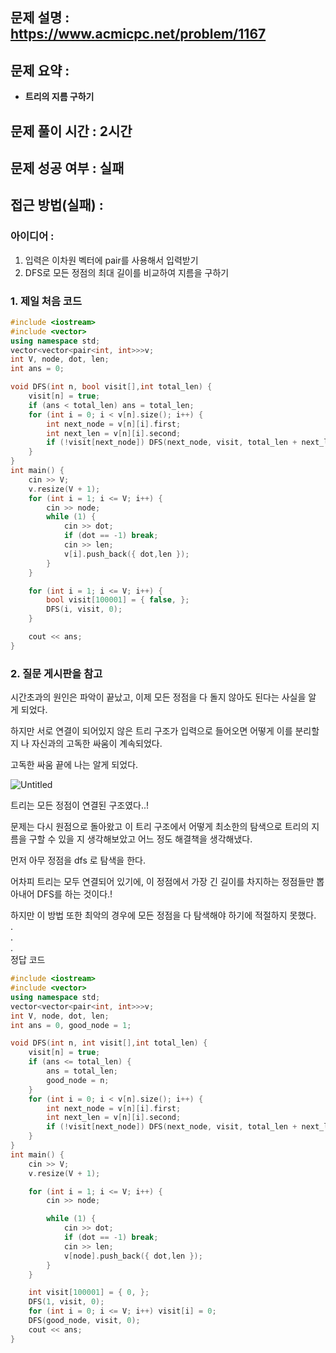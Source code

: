 ## 문제 설명 : []()https://www.acmicpc.net/problem/1167

## 문제 요약 :

- **트리의 지름 구하기**

## 문제 풀이 시간 : 2시간

## 문제 성공 여부 : 실패

## 접근 방법(실패) :

### 아이디어 :

1. 입력은 이차원 벡터에 pair를 사용해서 입력받기
2. DFS로 모든 정점의 최대 길이를 비교하여 지름을 구하기

### 1. 제일 처음 코드

```cpp
#include <iostream>
#include <vector>
using namespace std;
vector<vector<pair<int, int>>>v;
int V, node, dot, len;
int ans = 0;

void DFS(int n, bool visit[],int total_len) {
	visit[n] = true;
	if (ans < total_len) ans = total_len;
	for (int i = 0; i < v[n].size(); i++) {
		int next_node = v[n][i].first;
		int next_len = v[n][i].second;
		if (!visit[next_node]) DFS(next_node, visit, total_len + next_len);
	}
}
int main() {
	cin >> V;
	v.resize(V + 1);
	for (int i = 1; i <= V; i++) {
		cin >> node;
		while (1) {
			cin >> dot;
			if (dot == -1) break;
			cin >> len;
			v[i].push_back({ dot,len });
		}
	}

	for (int i = 1; i <= V; i++) {
		bool visit[100001] = { false, };
		DFS(i, visit, 0);
	}

	cout << ans;
}
```

### 2. 질문 게시판을 참고

시간초과의 원인은 파악이 끝났고, 이제 모든 정점을 다 돌지 않아도 된다는 사실을 알 게 되었다.

하지만 서로 연결이 되어있지 않은 트리 구조가 입력으로 들어오면 어떻게 이를 분리할 지 나 자신과의 고독한 싸움이 계속되었다.

고독한 싸움 끝에 나는 알게 되었다.

![Untitled](https://www.google.com/search?q=%EC%9E%90%EB%A3%8C%EA%B5%AC%EC%A1%B0+%ED%8A%B8%EB%A6%AC&sca_esv=599820148&sxsrf=ACQVn08ADGtUYoclUakV3-5KZwCIetyG6g%3A1705680130684&ei=Ap2qZbarKZ_T2roPjMad-AU&udm=&ved=0ahUKEwi2tKjS6emDAxWfqVYBHQxjB18Q4dUDCBA&uact=5&oq=%EC%9E%90%EB%A3%8C%EA%B5%AC%EC%A1%B0+%ED%8A%B8%EB%A6%AC&gs_lp=Egxnd3Mtd2l6LXNlcnAiE-yekOujjOq1rOyhsCDtirjrpqwyChAAGIAEGIoFGEMyChAAGIAEGBQYhwIyBRAAGIAEMgUQABiABDIFEAAYgAQyBRAAGIAEMgUQABiABDIFEAAYgAQyBRAAGIAEMgUQABiABEiyFlDhCVidFXAGeAGQAQaYAZwBoAHGDqoBBDAuMTS4AQPIAQD4AQGoAhTCAgcQIxiwAxgnwgIKEAAYRxjWBBiwA8ICBxAjGOoCGCfCAhQQABiABBjjBBjpBBjqAhi0AtgBAcICChAjGIAEGIoFGCfCAgsQABiABBixAxiDAcICCxAuGIAEGLEDGIMBwgIREC4YgAQYsQMYgwEYxwEY0QPCAggQLhiABBixA8ICBBAjGCfiAwQYACBBiAYBkAYKugYGCAEQARgB&sclient=gws-wiz-serp)

트리는 모든 정점이 연결된 구조였다..!

문제는 다시 원점으로 돌아왔고 이 트리 구조에서 어떻게 최소한의 탐색으로 트리의 지름을 구할 수 있을 지 생각해보았고 어느 정도 해결책을 생각해냈다.

먼저 아무 정점을 dfs 로 탐색을 한다.

어차피 트리는 모두 연결되어 있기에, 이 정점에서 가장 긴 길이를 차지하는 정점들만 뽑아내어 DFS를 하는 것이다.!

하지만 이 방법 또한 최악의 경우에 모든 정점을 다 탐색해야 하기에 적절하지 못했다.  
.  
.  
.  
정답 코드

```cpp
#include <iostream>
#include <vector>
using namespace std;
vector<vector<pair<int, int>>>v;
int V, node, dot, len;
int ans = 0, good_node = 1;

void DFS(int n, int visit[],int total_len) {
	visit[n] = true;
	if (ans <= total_len) {
		ans = total_len;
		good_node = n;
	}
	for (int i = 0; i < v[n].size(); i++) {
		int next_node = v[n][i].first;
		int next_len = v[n][i].second;
		if (!visit[next_node]) DFS(next_node, visit, total_len + next_len);
	}
}
int main() {
	cin >> V;
	v.resize(V + 1);

	for (int i = 1; i <= V; i++) {
		cin >> node;

		while (1) {
			cin >> dot;
			if (dot == -1) break;
			cin >> len;
			v[node].push_back({ dot,len });
		}
	}

	int visit[100001] = { 0, };
	DFS(1, visit, 0);
	for (int i = 0; i <= V; i++) visit[i] = 0;
	DFS(good_node, visit, 0);
	cout << ans;
}
```
